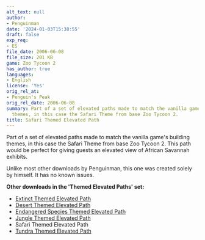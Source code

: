 ```yaml
---
alt_text: null
author:
- Penguinman
date: '2024-01-03T15:38:55'
draft: false
exp_req:
- ES
file_date: 2006-06-08
file_size: 201 KB
game: Zoo Tycoon 2
has_author: true
languages:
- English
license: 'Yes'
orig_rel_at:
- Penguin's Peak
orig_rel_date: 2006-06-08
summary: Part of a set of elevated paths made to match the vanilla game's building
  themes, in this case the Safari Theme from base Zoo Tycoon 2.
title: Safari Themed Elevated Path
---
```

Part of a set of elevated paths made to match the vanilla game's building themes, in this case the Safari Theme from base Zoo Tycoon 2. This path would be perfect for giving guests an elevated view of African Savannah exhibits.

Unlike most other downloads by Penguinman, this one was created solely by himself. It has no known issues.

**Other downloads in the 'Themed Elevated Paths' set:**
- [Extinct Themed Elevated Path](<https://www.zooberry.org/mods/zt2/objects/paths/extinct-themed-elevated-path/>)
- [Desert Themed Elevated Path](<https://www.zooberry.org/mods/zt2/objects/paths/desert-themed-elevated-path/>)
- [Endangered Species Themed Elevated Path](<https://www.zooberry.org/mods/zt2/objects/paths/endangered-species-themed-elevated-path/>)
- [Jungle Themed Elevated Path](<https://www.zooberry.org/mods/zt2/objects/paths/jungle-themed-elevated-path/>)
- Safari Themed Elevated Path
- [Tundra Themed Elevated Path](<https://www.zooberry.org/mods/zt2/objects/paths/tundra-themed-elevated-path/>)